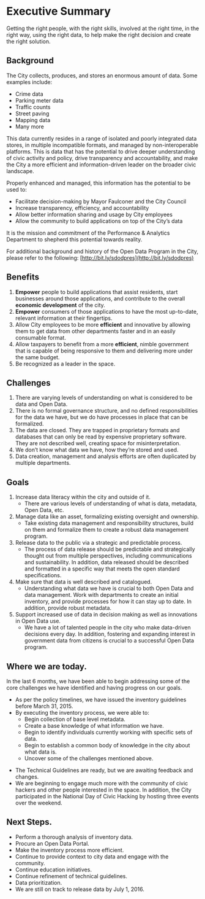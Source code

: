 # Executive Summary

Getting the right people, with the right skills, involved at the right time, in the right way, using the right data, to help make the right decision and create the right solution.

## Background
The City collects, produces, and stores an enormous amount of data.  Some examples include:

* Crime data
* Parking meter data
* Traffic counts
* Street paving
* Mapping data
* Many more

This data currently resides in a range of isolated and poorly integrated data stores, in multiple incompatible formats, and managed by non-interoperable platforms.  This is data that has the potential to drive deeper understanding of civic activity and policy, drive transparency and accountability, and make the City a more efficient and information-driven leader on the broader civic landscape.

Properly enhanced and managed, this information has the potential to be used to:

* Facilitate decision-making by Mayor Faulconer and the City Council
* Increase transparency, efficiency, and accountability
* Allow better information sharing and usage by City employees
* Allow the community to build applications on top of the City’s data

It is the mission and commitment of the Performance & Analytics Department to shepherd this potential towards reality. 

For additional background and history of the Open Data Program in the City, please refer to the following: [http://bit.ly/sdodpres](http://bit.ly/sdodpres)


## Benefits
1. **Empower** people to build applications that assist residents, start businesses around those applications, and contribute to the overall **economic development** of the city.
2. **Empower** consumers of those applications to have the most up-to-date, relevant information at their fingertips.
3. Allow City employees to be more **efficient** and innovative by allowing them to get data from other departments faster and in an easily consumable format.
4. Allow taxpayers to benefit from a more **efficient**, nimble government that is capable of being responsive to them and delivering more under the same budget.
5. Be recognized as a leader in the space.


## Challenges
1. There are varying levels of understanding on what is considered to be data and Open Data.  
2. There is no formal governance structure, and no defined responsibilities for the data we have, but we do have processes in place that can be formalized.
3. The data are closed.  They are trapped in proprietary formats and databases that can only be read by expensive proprietary software.  They are not described well, creating space for misinterpretation.
4. We don’t know what data we have, how they’re stored and used.
5. Data creation, management and analysis efforts are often duplicated by multiple departments.


## Goals
1. Increase data literacy within the city and outside of it.
    * There are various levels of understanding of what is data, metadata, Open Data, etc.
2. Manage data like an asset, formalizing existing oversight and ownership.
    * Take existing data management and responsibility structures, build on them and formalize them to create a robust data management program.
3. Release data to the public via a strategic and predictable process.
    * The process of data release should be predictable and strategically thought out from multiple perspectives, including communications and sustainability.  In addition, data released should be described and formatted in a specific way that meets the open standard specifications.
4. Make sure that data is well described and catalogued.
    * Understanding what data we have is crucial to both Open Data and data management.  Work with departments to create an initial inventory, and provide processes for how it can stay up to date.  In addition, provide robust metadata.
5. Support increased use of data in decision making as well as innovations in Open Data use.
    * We have a lot of talented people in the city who make data-driven decisions every day.  In addition, fostering and expanding interest in government data from citizens is crucial to a successful Open Data program.

## Where we are today.
In the last 6 months, we have been able to begin addressing some of the core challenges we have identified and having progress on our goals.  

* As per the policy timelines, we have issued the inventory guidelines before March 31, 2015.
* By executing the inventory process, we were able to:
    * Begin collection of base level metadata.
    * Create a base knowledge of what information we have.
    * Begin to identify individuals currently working with specific sets of data. 
    * Begin to establish a common body of knowledge in the city about what data is.
    * Uncover some of the challenges mentioned above.
+ The Technical Guidelines are ready, but we are awaiting feedback and changes.
+ We are beginning to engage much more with the community of civic hackers and other people interested in the space.  In addition, the City participated in the National Day of Civic Hacking by hosting three events over the weekend.  


## Next Steps.
* Perform a thorough analysis of inventory data.
* Procure an Open Data Portal.
* Make the inventory process more efficient.
* Continue to provide context to city data and engage with the community.
* Continue education initiatives.
* Continue refinement of technical guidelines.
* Data prioritization.
* We are still on track to release data by July 1, 2016.


